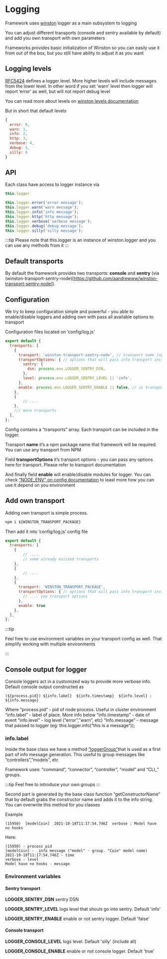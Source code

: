 # Logging

Framework uses [winston](https://github.com/winstonjs/winston) logger as a main subsystem to logging 

You can adjust different transports (console and sentry available by default) and add you own transport with own parameters

Frameworks provides basic initialization of Winston so you can easily use it from out of the box, but you still have ability to adjust it as you want 


## Logging levels

[RFC5424](https://datatracker.ietf.org/doc/html/rfc5424) defines a logger level. More higher levels will include messages from the lower level. In other word if you set ‘warn’ level then logger will report ‘error’ as well, but will not report debug level

You can read more about levels on [winston levels documentation](https://github.com/winstonjs/winston#logging-levels)

But in short that default levels

```js
{ 
  error: 0, 
  warn: 1, 
  info: 2, 
  http: 3,
  verbose: 4, 
  debug: 5, 
  silly: 6 
}
```


## API

Each class have access to logger instance via 

```js
this.logger
```



```js
this.logger.error('error message');
this.logger.warn('warn message');
this.logger.info('info message');
this.logger.http('http message');
this.logger.verbose('verbose message');
this.logger.debug('debug message');
this.logger.silly('silly message');
```

:::tip
Please note that this.logger is an instance of winston.logger and you can use any methods from it 
:::


## Default transports

By default the framework provides two transports: **console** and **sentry** (via (winston-transport-sentry-node)[https://github.com/aandrewww/winston-transport-sentry-node]). 


## Configuration

We try to keep configuration simple and powerful - you able to enable/disable loggers and adding own with pass all available options to transport 

Configuration files located on ‘config/log.js’


```js
export default {
  transports: [
    {
      transport: 'winston-transport-sentry-node', // transport name (npm package name)
      transportOptions: { // options that will pass info transport instance 
        sentry: {
          dsn: process.env.LOGGER_SENTRY_DSN,
        },
        level: process.env.LOGGER_SENTRY_LEVEL || 'info',
      },
      enable: process.env.LOGGER_SENTRY_ENABLE || false, // is transport enabled on not
    },
    {
        // ....
    },
    /// more transports
  ],
};
```

Config contains a “transports” array. Each transport can be included in the logger. 

Transport **name** it’s a npm package name that framework will be required. You can use any transport from NPM 

Field **transportOptions** it’s transport options - you can pass any options here for transport. Please refer to transport documentation 

And finally field **enable** will enable/disable modules for logger. You can check [“NODE_ENV” on config documentation](02-configs.md#node_env) to least more how you can use it depend on you environment



## Add own transport 

Adding own transport is simple process. 

```js
npm i ${WINSTON_TRANSPORT_PACKAGE}
```

Then add it into ‘config/log.js’ config file 

```js
export default {
  transports: [
    {
        // .....
        // some already existed transports
    }, 
    {
        // ....
    },
    {
      transport: 'WINSTON_TRANSPORT_PACKAGE',
      transportOptions: { // options that will pass info transport instance 
        // .... you transport options
      },
      enable: true
    },
  ],
};
```

:::tip

Feel free to use environment variables on your transport config as well. That simplify working with multiple environments 

:::

## Console output for logger

Console loggers act in a customized way to provide more verbose info. Default console output constructed as 

`(${process.pid}) ${info.label}  ${info.timestamp}  ${info.level} : ${info.message}`

Where 
“process.pid” - pid of node process. Useful in cluster environment 
“info.label” - label of place. More info below
“info.timestamp” - date of event
“info.level” - log level (“error”,”warn”, etc)
“Info.message” - message that passed to logger (eg: this.logger.info(“this is a message”));

### info.label

Inside the base class we have a method [“loggerGroup”](04-base.md#api)that is used as a first part of info message generation. This useful to group messages like “controllers”,”models”, etc

Framework uses: “command”, “connector”, “controller”, “model” and “CLI_” groups. 


:::tip
Feel free to introduce your own groups
:::

Second part is generated by the base class function “getConstructorName” that by default grabs the constructor name and adds it to the info string. You can overwrite this method for you classes

Example

```
(15950)  [modelCoin]  2021-10-18T11:17:54.746Z  verbose : Model have no hooks
```

Here: 
```
(15950) - process pid 
[modelCoin] -  info message ("model" - group. "Coin" model name)
2021-10-18T11:17:54.746Z - time
verbose - level 
Model have no hooks - message 
```

### Environment variables


#### Sentry transport

**LOGGER_SENTRY_DSN** sentry DSN

**LOGGER_SENTRY_LEVEL** logs level that shouls go into sentry. Default 'info'

**LOGGER_SENTRY_ENABLE** enable or not sentry logger. Default 'false'


#### Console transport
**LOGGER_CONSOLE_LEVEL** logs level. Default 'silly' (include all)

**LOGGER_CONSOLE_ENABLE** enable or not console logger. Default 'true'